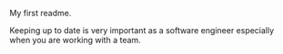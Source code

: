 My first readme. 

Keeping up to date is very important as a software engineer especially when you are working with a team. 
